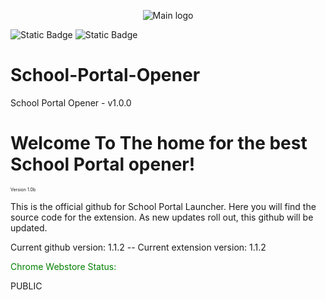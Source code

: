 <p align="center">
  <img src="https://github.com/user-attachments/assets/0c0d71f5-90cd-4511-bf11-b24265e28127" alt="Main logo"/>
</p>
<img alt="Static Badge" src="https://img.shields.io/badge/v1.1.2x%20-%20Newest?style=flat&label=Chrome%20Web%20Store&link=https%3A%2F%2Fchromewebstore.google.com%2Fdetail%2Fschool-portal-launcher%2Fpafdkffolelojifgeepmjjofdendeojf%3Fauthuser%3D0%26hl%3Den"> <img alt="Static Badge" src="https://img.shields.io/badge/Official%20Website%20-%20h?link=https%3A%2F%2Fa1nos-creations.com">

# School-Portal-Opener
School Portal Opener - v1.0.0
<h1>Welcome To The home for the best School Portal opener!</h1>
<p style="font-size:7;">Version 1.0b</p>

<P>This is the official github for School Portal Launcher. Here you will find the source code for the extension. 
As new updates roll out, this github will be updated. </P>

<p>Current github version: 1.1.2 -- Current extension version: 1.1.2</p>

<p style="color:green">Chrome Webstore Status:</p>
<p>PUBLIC</p>
